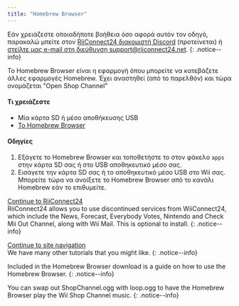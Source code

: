```yaml
---
title: "Homebrew Browser"
---
```


Εάν χρειάζεστε οποιαδήποτε βοήθεια όσο αφορά αυτόν τον οδηγό, παρακαλώ μπείτε στον [RiiConnect24 διακομιστή Discord](https://discord.gg/b4Y7jfD) (προτείνεται) ή [στείλτε μας e-mail στη διεύθυνση support@riiconnect24.net](mailto:support@riiconnect24.net).
{: .notice--info}

Το Homebrew Browser είναι η εφαρμογή όπου μπορείτε να κατεβάζετε άλλες εφαρμογές Homebrew. Έχει αναστηθεί (από το παρελθόν) και τώρα ονομάζεται "Open Shop Channel"

#### Τι χρειάζεστε
* Μία κάρτα SD ή μέσο αποθήκευσης USB
* [Το Homebrew Browser](/assets/files/homebrew_browser_v0.3.9e.zip)

#### Οδηγίες

1. Εξάγετε το Homebrew Browser και τοποθετήστε το στον φάκελο `apps` στην κάρτα SD σας ή στο USB αποθηκευτικό μέσο σας.
2. Εισάγετε την κάρτα SD σας ή το αποθηκευτικό μέσο USB στο Wii σας. Μπορείτε τώρα να ανοίξετε το Homebrew Browser από το κανάλι Homebrew εάν το επιθυμείτε.

[Continue to RiiConnect24](riiconnect24)<br> RiiConnect24 allows you to use discontinued services from WiiConnect24, which include the News, Forecast, Everybody Votes, Nintendo and Check Mii Out Channel, along with Wii Mail. This is optional to install.
{: .notice--info}

[Continue to site navigation](site-navigation)<br> We have many other tutorials that you might like.
{: .notice--info}

Included in the Homebrew Browser download is a guide on how to use the Homebrew Browser.
{: .notice--info}

You can swap out ShopChannel.ogg with loop.ogg to have the Homebrew Browser play the Wii Shop Channel music.
{: .notice--info}
